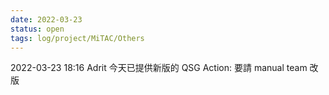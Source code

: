 ```yaml
---
date: 2022-03-23
status: open
tags: log/project/MiTAC/Others
---
```



2022-03-23 18:16 
Adrit 今天已提供新版的 QSG
Action: 要請 manual team 改版
